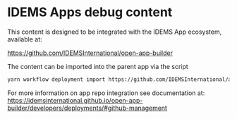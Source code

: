 # IDEMS Apps debug content

This content is designed to be integrated with the IDEMS App ecosystem, available at:

https://github.com/IDEMSInternational/open-app-builder

The content can be imported into the parent app via the script

```sh
yarn workflow deployment import https://github.com/IDEMSInternational/app-debug-content
```

For more information on app repo integration see documentation at:
https://idemsinternational.github.io/open-app-builder/developers/deployments/#github-management
